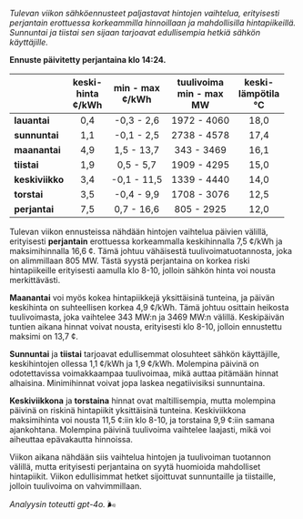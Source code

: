 *Tulevan viikon sähköennusteet paljastavat hintojen vaihtelua, erityisesti perjantain erottuessa korkeammilla hinnoillaan ja mahdollisilla hintapiikeillä. Sunnuntai ja tiistai sen sijaan tarjoavat edullisempia hetkiä sähkön käyttäjille.*

**Ennuste päivitetty perjantaina klo 14:24.**

|            | keski-<br>hinta<br>¢/kWh | min - max<br>¢/kWh | tuulivoima<br>min - max<br>MW | keski-<br>lämpötila<br>°C |
|:-----------|:----------------:|:----------------:|:-------------:|:-------------:|
| **lauantai** | 0,4 | -0,3 - 2,6 | 1972 - 4060 | 18,0 |
| **sunnuntai** | 1,1 | -0,1 - 2,5 | 2738 - 4578 | 17,4 |
| **maanantai** | 4,9 | 1,5 - 13,7 | 343 - 3469 | 16,1 |
| **tiistai** | 1,9 | 0,5 - 5,7 | 1909 - 4295 | 15,0 |
| **keskiviikko** | 3,4 | -0,1 - 11,5 | 1339 - 4440 | 14,0 |
| **torstai** | 3,5 | -0,4 - 9,9 | 1708 - 3076 | 12,5 |
| **perjantai** | 7,5 | 0,7 - 16,6 | 805 - 2925 | 12,0 |

Tulevan viikon ennusteissa nähdään hintojen vaihtelua päivien välillä, erityisesti **perjantain** erottuessa korkeammalla keskihinnalla 7,5 ¢/kWh ja maksimihinnalla 16,6 ¢. Tämä johtuu vähäisestä tuulivoimatuotannosta, joka on alimmillaan 805 MW. Tästä syystä perjantaina on korkea riski hintapiikeille erityisesti aamulla klo 8-10, jolloin sähkön hinta voi nousta merkittävästi.

**Maanantai** voi myös kokea hintapiikkejä yksittäisinä tunteina, ja päivän keskihinta on suhteellisen korkea 4,9 ¢/kWh. Tämä johtuu osittain heikosta tuulivoimasta, joka vaihtelee 343 MW:n ja 3469 MW:n välillä. Keskipäivän tuntien aikana hinnat voivat nousta, erityisesti klo 8-10, jolloin ennustettu maksimi on 13,7 ¢.

**Sunnuntai** ja **tiistai** tarjoavat edullisemmat olosuhteet sähkön käyttäjille, keskihintojen ollessa 1,1 ¢/kWh ja 1,9 ¢/kWh. Molempina päivinä on odotettavissa voimakkaampaa tuulivoimaa, mikä auttaa pitämään hinnat alhaisina. Minimihinnat voivat jopa laskea negatiivisiksi sunnuntaina.

**Keskiviikkona** ja **torstaina** hinnat ovat maltillisempia, mutta molempina päivinä on riskinä hintapiikit yksittäisinä tunteina. Keskiviikkona maksimihinta voi nousta 11,5 ¢:iin klo 8-10, ja torstaina 9,9 ¢:iin samana ajankohtana. Molempina päivinä tuulivoima vaihtelee laajasti, mikä voi aiheuttaa epävakautta hinnoissa.

Viikon aikana nähdään siis vaihtelua hintojen ja tuulivoiman tuotannon välillä, mutta erityisesti perjantaina on syytä huomioida mahdolliset hintapiikit. Viikon edullisimmat hetket sijoittuvat sunnuntaille ja tiistaille, jolloin tuulivoima on vahvimmillaan.

*Analyysin toteutti gpt-4o.* 🌬️
